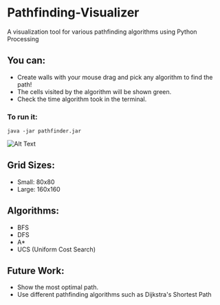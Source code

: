 # Pathfinding-Visualizer
A visualization tool for various pathfinding algorithms using Python Processing

## You can:
- Create walls with your mouse drag and pick any algorithm to find the path!
- The cells visited by the algorithm will be shown green.
- Check the time algorithm took in the terminal.

### To run it:
`java -jar pathfinder.jar`

![Alt Text](https://media.giphy.com/media/S6l82Kfd355cns7ZIU/giphy.gif)

## Grid Sizes:
- Small: 80x80
- Large: 160x160

## Algorithms:
- BFS
- DFS
- A*
- UCS (Uniform Cost Search)

## Future Work:
- Show the most optimal path.
- Use different pathfinding algorithms such as Dijkstra's Shortest Path
